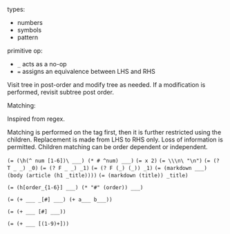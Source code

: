 types:

- numbers
- symbols
- pattern

primitive op:

- `_` acts as a no-op
- `=` assigns an equivalence between LHS and RHS

Visit tree in post-order and modify tree as needed. If a modification is performed, revisit subtree post order.

Matching:

Inspired from regex.

Matching is performed on the tag first, then it is further restricted using the children. Replacement is made from LHS to RHS only. Loss of information
is permitted. Children matching can be order dependent or independent.

`(= (\h(^ num [1-6])\ ___) (* # ^num) ___)`
`(= x 2)`
`(= \\\n\ "\n")`
`(= (? T _ _) _0)`
`(= (? F _ _) _1)`
`(= (? F (_) (_)) _1)`
`(= (markdown ___) (body (article (h1 _title))))`
`(= (markdown (title)) _title)`

`(= (h[order_{1-6}] ___) (* "#" (order)) ___)`

`(= (+ ___ _[#] ___) (+ a___ b___))`

`(= (+ ___ [#] ___))`

`(= (+ ___ [(1-9)+]))`
